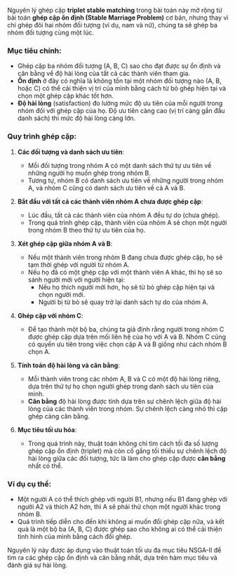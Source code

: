 Nguyên lý ghép cặp **triplet stable matching** trong bài toán này mở rộng từ bài toán **ghép cặp ổn định (Stable Marriage Problem)** cơ bản, nhưng thay vì chỉ ghép đôi hai nhóm đối tượng (ví dụ, nam và nữ), chúng ta sẽ ghép ba nhóm đối tượng cùng một lúc.

### Mục tiêu chính:
- Ghép cặp ba nhóm đối tượng (A, B, C) sao cho đạt được sự ổn định và cân bằng về độ hài lòng của tất cả các thành viên tham gia.
- **Ổn định** ở đây có nghĩa là không tồn tại một nhóm đối tượng nào (A, B, hoặc C) có thể cải thiện vị trí của mình bằng cách từ bỏ ghép hiện tại và chọn một ghép cặp khác tốt hơn.
- **Độ hài lòng** (satisfaction) đo lường mức độ ưu tiên của mỗi người trong nhóm đối với ghép cặp của họ. Độ ưu tiên càng cao (vị trí càng gần đầu danh sách) thì mức độ hài lòng càng lớn.

### Quy trình ghép cặp:

1. **Các đối tượng và danh sách ưu tiên**:
   - Mỗi đối tượng trong nhóm A có một danh sách thứ tự ưu tiên về những người họ muốn ghép trong nhóm B.
   - Tương tự, nhóm B có danh sách ưu tiên về những người trong nhóm A, và nhóm C cũng có danh sách ưu tiên về cả A và B.

2. **Bắt đầu với tất cả các thành viên nhóm A chưa được ghép cặp**:
   - Lúc đầu, tất cả các thành viên của nhóm A đều tự do (chưa ghép).
   - Trong quá trình ghép cặp, thành viên của nhóm A sẽ chọn một người trong nhóm B theo thứ tự ưu tiên của họ.

3. **Xét ghép cặp giữa nhóm A và B**:
   - Nếu một thành viên trong nhóm B đang chưa được ghép cặp, họ sẽ tạm thời ghép với người từ nhóm A.
   - Nếu họ đã có một ghép cặp với một thành viên A khác, thì họ sẽ so sánh người mới với người hiện tại:
     - Nếu họ thích người mới hơn, họ sẽ từ bỏ ghép cặp hiện tại và chọn người mới.
     - Người bị từ bỏ sẽ quay trở lại danh sách tự do của nhóm A.

4. **Ghép cặp với nhóm C**:
   - Để tạo thành một bộ ba, chúng ta giả định rằng người trong nhóm C được ghép cặp dựa trên mối liên hệ của họ với A và B. Nhóm C cũng có quyền ưu tiên trong việc chọn cặp A và B giống như cách nhóm B chọn A.
   
5. **Tính toán độ hài lòng và cân bằng**:
   - Mỗi thành viên trong các nhóm A, B và C có một độ hài lòng riêng, dựa trên thứ tự họ chọn người ghép trong danh sách ưu tiên của mình.
   - **Cân bằng** độ hài lòng được tính dựa trên sự chênh lệch giữa độ hài lòng của các thành viên trong nhóm. Sự chênh lệch càng nhỏ thì cặp ghép càng cân bằng.

6. **Mục tiêu tối ưu hóa**:
   - Trong quá trình này, thuật toán không chỉ tìm cách tối đa số lượng ghép cặp ổn định (triplet) mà còn cố gắng tối thiểu sự chênh lệch độ hài lòng giữa các đối tượng, tức là làm cho ghép cặp được **cân bằng** nhất có thể.

### Ví dụ cụ thể:
- Một người A có thể thích ghép với người B1, nhưng nếu B1 đang ghép với người A2 và thích A2 hơn, thì A sẽ phải thử chọn một người khác trong nhóm B.
- Quá trình tiếp diễn cho đến khi không ai muốn đổi ghép cặp nữa, và kết quả là một bộ ba (A, B, C) được ghép sao cho không ai có thể cải thiện tình hình của mình bằng cách đổi ghép.

Nguyên lý này được áp dụng vào thuật toán tối ưu đa mục tiêu NSGA-II để tìm ra các ghép cặp ổn định và cân bằng nhất, dựa trên hàm mục tiêu và đánh giá sự hài lòng.